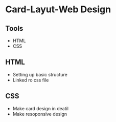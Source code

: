 # Card-Layut-Web Design

## Tools
- HTML
- CSS

## HTML
- Setting up basic structure
- Linked  ro css file

## CSS
- Make card design in deatil
- Make resoponsive design
